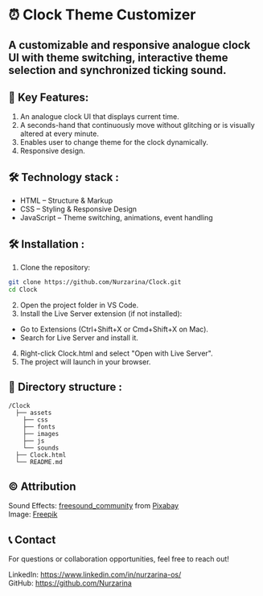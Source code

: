 # ⏰ Clock Theme Customizer

## A customizable and responsive analogue clock UI with theme switching, interactive theme selection and synchronized ticking sound.

## 🚀 Key Features:
1. An analogue clock UI that displays current time.
2. A seconds-hand that continuously move without glitching or is visually altered at every minute.
3. Enables user to change theme for the clock dynamically.
4. Responsive design.

## 🛠️ Technology stack : 
- HTML – Structure & Markup
- CSS – Styling & Responsive Design
- JavaScript – Theme switching, animations, event handling

## 🛠️ Installation :
1. Clone the repository:
````bash
git clone https://github.com/Nurzarina/Clock.git
cd Clock
````
2.  Open the project folder in VS Code.
3.  Install the Live Server extension (if not installed):
- Go to Extensions (Ctrl+Shift+X or Cmd+Shift+X on Mac).
- Search for Live Server and install it.
4. Right-click Clock.html and select "Open with Live Server".
5. The project will launch in your browser.

## 📁 Directory structure :
````
/Clock
  ├── assets
    ├── css
    ├── fonts
    ├── images
    ├── js
    └── sounds
  ├── Clock.html
  └── README.md

````

## ©️ Attribution
Sound Effects: <a href="https://pixabay.com/users/freesound_community-46691455/?utm_source=link-attribution&utm_medium=referral&utm_campaign=music&utm_content=76039">freesound_community</a> from <a href="https://pixabay.com/sound-effects//?utm_source=link-attribution&utm_medium=referral&utm_campaign=music&utm_content=76039">Pixabay</a>
<br>
Image: <a href="https://www.freepik.com/free-photo/black-white-details-moon-texture-concept_29662111.htm#fromView=keyword&page=1&position=14&uuid=4bc730a4-fcae-444c-9a88-73a3a381a973&query=Moon+Texture"> Freepik</a>

## 📞 Contact
For questions or collaboration opportunities, feel free to reach out!

LinkedIn: https://www.linkedin.com/in/nurzarina-os/
<br>
GitHub: https://github.com/Nurzarina
